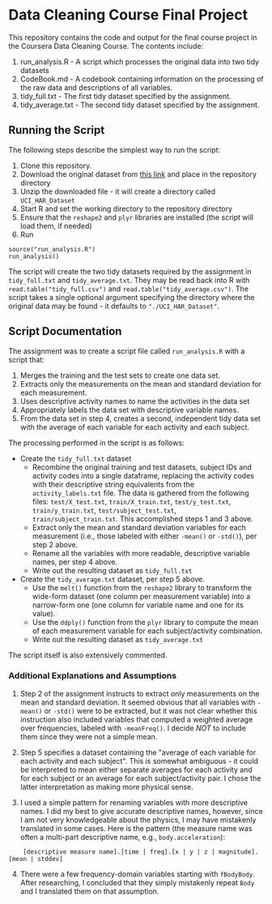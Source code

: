# Data Cleaning Course Final Project

This repository contains the code and output for the final course project in the Coursera Data Cleaning Course. The contents include:

1. run_analysis.R - A script which processes the original data into two tidy datasets
2. CodeBook.md - A codebook containing information on the processing of the raw data and descriptions of all variables.
3. tidy_full.txt - The first tidy dataset specified by the assignment.
4. tidy_average.txt - The second tidy dataset specified by the assignment.

## Running the Script

The following steps describe the simplest way to run the script:
1. Clone this repository.
2. Download the original dataset from [this link](https://d396qusza40orc.cloudfront.net/getdata%2Fprojectfiles%2FUCI%20HAR%20Dataset.zip) and place in the repository directory
3. Unzip the downloaded file - it will create a directory called `UCI_HAR_Dataset`
4. Start R and set the working directory to the repository directory
5. Ensure that the `reshape2` and `plyr` libraries are installed (the script will load them, if needed)
6. Run
````
source("run_analysis.R")
run_analysis()
````

The script will create the two tidy datasets required by the assignment in `tidy_full.txt` and `tidy_average.txt`. They may be read back into R with `read.table("tidy_full.csv")` and `read.table("tidy_average.csv")`. The script takes a single optional argument specifying the directory where the original data may be found - it defaults to `"./UCI_HAR_Dataset"`.

## Script Documentation

The assignment was to create a script file called `run_analysis.R` with a script that:

1. Merges the training and the test sets to create one data set.
2. Extracts only the measurements on the mean and standard deviation for each measurement.
3. Uses descriptive activity names to name the activities in the data set
4. Appropriately labels the data set with descriptive variable names.
5. From the data set in step 4, creates a second, independent tidy data set with the average of each variable for each activity and each subject.

The processing performed in the script is as follows:

* Create the `tidy_full.txt` dataset
    * Recombine the original training and test datasets, subject IDs and activity codes into a single dataframe, replacing the activity codes with their descriptive string equivalents from the `activity_labels.txt` file. The data is gathered from the following files: `test/X_test.txt`, `train/X_train.txt`, `test/y_test.txt`, `train/y_train.txt`, `test/subject_test.txt`, `train/subject_train.txt`. This accomplished steps 1 and 3 above.
    * Extract only the mean and standard deviation variables for each measurement (i.e., those labeled with either `-mean()` or `-std()`), per step 2 above.
    * Rename all the variables with more readable, descriptive variable names, per step 4 above.
    * Write out the resulting dataset as `tidy_full.txt`
* Create the `tidy_average.txt` dataset, per step 5 above.
    * Use the `melt()` function from the `reshape2` library to transform the wide-form dataset (one column per measurement variable) into a narrow-form one (one column for variable name and one for its value).
    * Use the `ddply()` function from the `plyr` library to compute the mean of each measurement variable for each subject/activity combination.
    * Write out the resulting dataset as `tidy_average.txt`

The script itself is also extensively commented.

### Additional Explanations and Assumptions

1. Step 2 of the assignment instructs to extract only measurements on the mean and standard deviation. It seemed obvious that all variables with `-mean()` or `-std()` were to be extracted, but it was not clear whether this instruction also included variables that computed a weighted average over frequencies, labeled with `-meanFreq()`. I decide _NOT_ to include them since they were not a simple mean.

2. Step 5 specifies a dataset containing the "average of each variable for each activity and each subject". This is somewhat ambiguous - it could be interpreted to mean either separate averages for each activity and for each subject or an average for each subject/activity pair. I chose the latter interpretation as making more physical sense.

3. I used a simple pattern for renaming variables with more descriptive names. I did my best to give accurate descriptive names, however, since I am not very knowledgeable about the physics, I may have mistakenly translated in some cases. Here is the pattern (the measure name was often a multi-part descriptive name, e.g., `body.acceleration`):
````
    [descriptive measure name].[time | freq].[x | y | z | magnitude].[mean | stddev]
````

4. There were a few frequency-domain variables starting with `fBodyBody`. After researching, I concluded that they simply mistakenly repeat `Body` and I translated them on that assumption.



